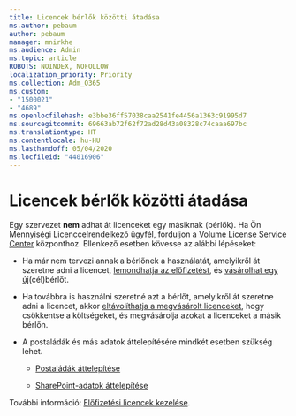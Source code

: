 ```yaml
---
title: Licencek bérlők közötti átadása
ms.author: pebaum
author: pebaum
manager: mnirkhe
ms.audience: Admin
ms.topic: article
ROBOTS: NOINDEX, NOFOLLOW
localization_priority: Priority
ms.collection: Adm_O365
ms.custom:
- "1500021"
- "4689"
ms.openlocfilehash: e3bbe36ff57038caa2541fe4456a1363c91995d7
ms.sourcegitcommit: 69663ab72f62f72ad28d43a08328c74caaa697bc
ms.translationtype: HT
ms.contentlocale: hu-HU
ms.lasthandoff: 05/04/2020
ms.locfileid: "44016906"
---
```

# <a name="transfer-licenses-between-tenants"></a>Licencek bérlők közötti átadása

Egy szervezet **nem** adhat át licenceket egy másiknak (bérlők). Ha Ön Mennyiségi Licenccelrendelkező ügyfél, forduljon a [Volume License Service Center](https://support.microsoft.com/help/4471406/how-to-contact-the-microsoft-volume-licensing-service-center) központhoz. Ellenkező esetben kövesse az alábbi lépéseket: 

- Ha már nem tervezi annak a bérlőnek a használatát, amelyikről át szeretne adni a licencet, [lemondhatja az előfizetést](https://admin.microsoft.com/Adminportal/Home?source=applauncher#/subscriptions), és [vásárolhat egy új](https://products.office.com/compare-all-microsoft-office-products-b?rtc=1&activetab=tab:primaryr2)(cél)bérlőt.

- Ha továbbra is használni szeretné azt a bérlőt, amelyikről át szeretne adni a licencet, akkor [eltávolíthatja a megvásárolt licenceket](https://docs.microsoft.com/microsoft-365/commerce/licenses/buy-licenses?view=o365-worldwide), hogy csökkentse a költségeket, és megvásárolja azokat a licenceket a másik bérlőn.

- A postaládák és más adatok áttelepítésére mindkét esetben szükség lehet.

    - [Postaládák áttelepítése](https://docs.microsoft.com/Exchange/mailbox-migration/migrate-mailboxes-across-tenants)

    - [SharePoint-adatok áttelepítése](https://aka.ms/modernSpoAdminCenter/CloudContentMigrations)

További információ: [Előfizetési licencek kezelése](https://docs.microsoft.com/microsoft-365/commerce/licenses/buy-licenses?view=o365-worldwide).
